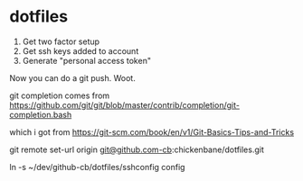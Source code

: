 # dotfiles

1) Get two factor setup
2) Get ssh keys added to account
3) Generate "personal access token"

Now you can do a git push.  Woot.

git completion comes from
https://github.com/git/git/blob/master/contrib/completion/git-completion.bash

which i got from 
https://git-scm.com/book/en/v1/Git-Basics-Tips-and-Tricks

git remote set-url origin git@github.com-cb:chickenbane/dotfiles.git

ln -s ~/dev/github-cb/dotfiles/sshconfig config

